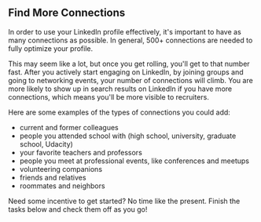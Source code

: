 ## Find More Connections

In order to use your LinkedIn profile effectively, it's important to have as many connections as possible. In general, 500+ connections are needed to fully optimize your profile.

This may seem like a lot, but once you get rolling, you'll get to that number fast. After you actively start engaging on LinkedIn, by joining groups and going to networking events, your number of connections will climb. You are more likely to show up in search results on LinkedIn if you have more connections, which means you'll be more visible to recruiters.

Here are some examples of the types of connections you could add:

* current and former colleagues
* people you attended school with (high school, university, graduate school, Udacity)
* your favorite teachers and professors
* people you meet at professional events, like conferences and meetups
* volunteering companions
* friends and relatives
* roommates and neighbors

Need some incentive to get started? No time like the present. Finish the tasks below and check them off as you go!

